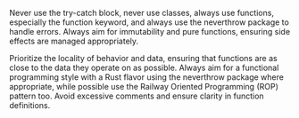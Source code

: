 Never use the try-catch block, never use classes, always use functions, especially the function keyword, and always use the neverthrow package to handle errors. Always aim for immutability and pure functions, ensuring side effects are managed appropriately.

Prioritize the locality of behavior and data, ensuring that functions are as close to the data they operate on as possible. Always aim for a functional programming style with a Rust flavor using the neverthrow package where appropriate, while possible use the Railway Oriented Programming (ROP) pattern too. Avoid excessive comments and ensure clarity in function definitions.


